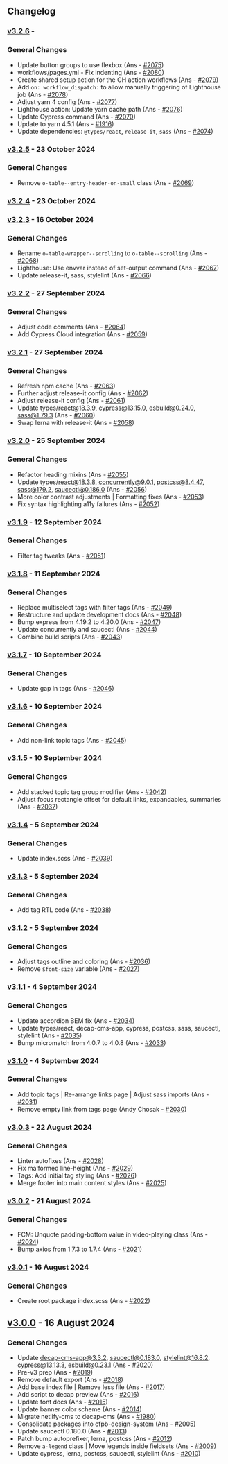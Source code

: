 ## Changelog

### [v3.2.6](https://github.com/cfpb/design-system/compare/v3.2.5...v3.2.6) - 

### General Changes

- Update button groups to use flexbox (Ans - [#2075](https://github.com/cfpb/design-system/pull/2075))
- workflows/pages.yml - Fix indenting (Ans - [#2080](https://github.com/cfpb/design-system/pull/2080))
- Create shared setup action for the GH action workflows (Ans - [#2079](https://github.com/cfpb/design-system/pull/2079))
- Add `on: workflow_dispatch:` to allow manually triggering of Lighthouse job (Ans - [#2078](https://github.com/cfpb/design-system/pull/2078))
- Adjust yarn 4 config (Ans - [#2077](https://github.com/cfpb/design-system/pull/2077))
- Lighthouse action: Update yarn cache path (Ans - [#2076](https://github.com/cfpb/design-system/pull/2076))
- Update Cypress command (Ans - [#2070](https://github.com/cfpb/design-system/pull/2070))
- Update to yarn 4.5.1 (Ans - [#1916](https://github.com/cfpb/design-system/pull/1916))
- Update dependencies: `@types/react`, `release-it`, `sass` (Ans - [#2074](https://github.com/cfpb/design-system/pull/2074))

### [v3.2.5](https://github.com/cfpb/design-system/compare/v3.2.4...v3.2.5) -  23 October 2024 

### General Changes

- Remove `o-table--entry-header-on-small` class (Ans - [#2069](https://github.com/cfpb/design-system/pull/2069))

### [v3.2.4](https://github.com/cfpb/design-system/compare/v3.2.3...v3.2.4) -  23 October 2024 

### [v3.2.3](https://github.com/cfpb/design-system/compare/v3.2.2...v3.2.3) -  16 October 2024 

### General Changes

- Rename `o-table-wrapper--scrolling` to `o-table--scrolling` (Ans - [#2068](https://github.com/cfpb/design-system/pull/2068))
- Lighthouse: Use envvar instead of set-output command (Ans - [#2067](https://github.com/cfpb/design-system/pull/2067))
- Update release-it, sass, stylelint (Ans - [#2066](https://github.com/cfpb/design-system/pull/2066))

### [v3.2.2](https://github.com/cfpb/design-system/compare/v3.2.1...v3.2.2) -  27 September 2024 

### General Changes

- Adjust code comments (Ans - [#2064](https://github.com/cfpb/design-system/pull/2064))
- Add Cypress Cloud integration (Ans - [#2059](https://github.com/cfpb/design-system/pull/2059))

### [v3.2.1](https://github.com/cfpb/design-system/compare/v3.2.0...v3.2.1) -  27 September 2024 

### General Changes

- Refresh npm cache (Ans - [#2063](https://github.com/cfpb/design-system/pull/2063))
- Further adjust release-it config (Ans - [#2062](https://github.com/cfpb/design-system/pull/2062))
- Adjust release-it config (Ans - [#2061](https://github.com/cfpb/design-system/pull/2061))
- Update types/react@18.3.9, cypress@13.15.0, esbuild@0.24.0, sass@1.79.3 (Ans - [#2060](https://github.com/cfpb/design-system/pull/2060))
- Swap lerna with release-it (Ans - [#2058](https://github.com/cfpb/design-system/pull/2058))

### [v3.2.0](https://github.com/cfpb/design-system/compare/v3.1.9...v3.2.0) -  25 September 2024 

### General Changes

- Refactor heading mixins (Ans - [#2055](https://github.com/cfpb/design-system/pull/2055))
- Update types/react@18.3.8, concurrently@9.0.1, postcss@8.4.47, sass@179.2, saucectl@0.186.0 (Ans - [#2056](https://github.com/cfpb/design-system/pull/2056))
- More color contrast adjustments | Formatting fixes (Ans - [#2053](https://github.com/cfpb/design-system/pull/2053))
- Fix syntax highlighting a11y failures (Ans - [#2052](https://github.com/cfpb/design-system/pull/2052))

### [v3.1.9](https://github.com/cfpb/design-system/compare/v3.1.8...v3.1.9) -  12 September 2024 

### General Changes

- Filter tag tweaks (Ans - [#2051](https://github.com/cfpb/design-system/pull/2051))

### [v3.1.8](https://github.com/cfpb/design-system/compare/v3.1.7...v3.1.8) -  11 September 2024 

### General Changes

- Replace multiselect tags with filter tags (Ans - [#2049](https://github.com/cfpb/design-system/pull/2049))
- Restructure and update development docs (Ans - [#2048](https://github.com/cfpb/design-system/pull/2048))
- Bump express from 4.19.2 to 4.20.0 (Ans - [#2047](https://github.com/cfpb/design-system/pull/2047))
- Update concurrently and saucectl (Ans - [#2044](https://github.com/cfpb/design-system/pull/2044))
- Combine build scripts (Ans - [#2043](https://github.com/cfpb/design-system/pull/2043))

### [v3.1.7](https://github.com/cfpb/design-system/compare/v3.1.6...v3.1.7) -  10 September 2024 

### General Changes

- Update gap in tags (Ans - [#2046](https://github.com/cfpb/design-system/pull/2046))

### [v3.1.6](https://github.com/cfpb/design-system/compare/v3.1.5...v3.1.6) -  10 September 2024 

### General Changes

- Add non-link topic tags (Ans - [#2045](https://github.com/cfpb/design-system/pull/2045))

### [v3.1.5](https://github.com/cfpb/design-system/compare/v3.1.4...v3.1.5) -  10 September 2024 

### General Changes

- Add stacked topic tag group modifier (Ans - [#2042](https://github.com/cfpb/design-system/pull/2042))
- Adjust focus rectangle offset for default links, expandables, summaries (Ans - [#2037](https://github.com/cfpb/design-system/pull/2037))

### [v3.1.4](https://github.com/cfpb/design-system/compare/v3.1.3...v3.1.4) -  5 September 2024 

### General Changes

- Update index.scss (Ans - [#2039](https://github.com/cfpb/design-system/pull/2039))

### [v3.1.3](https://github.com/cfpb/design-system/compare/v3.1.2...v3.1.3) -  5 September 2024 

### General Changes

- Add tag RTL code (Ans - [#2038](https://github.com/cfpb/design-system/pull/2038))

### [v3.1.2](https://github.com/cfpb/design-system/compare/v3.1.1...v3.1.2) -  5 September 2024 

### General Changes

- Adjust tags outline and coloring (Ans - [#2036](https://github.com/cfpb/design-system/pull/2036))
- Remove `$font-size` variable (Ans - [#2027](https://github.com/cfpb/design-system/pull/2027))

### [v3.1.1](https://github.com/cfpb/design-system/compare/v3.1.0...v3.1.1) -  4 September 2024 

### General Changes

- Update accordion BEM fix (Ans - [#2034](https://github.com/cfpb/design-system/pull/2034))
- Update types/react, decap-cms-app, cypress, postcss, sass, saucectl, stylelint (Ans - [#2035](https://github.com/cfpb/design-system/pull/2035))
- Bump micromatch from 4.0.7 to 4.0.8 (Ans - [#2033](https://github.com/cfpb/design-system/pull/2033))

### [v3.1.0](https://github.com/cfpb/design-system/compare/v3.0.3...v3.1.0) -  4 September 2024 

### General Changes

- Add topic tags | Re-arrange links page | Adjust sass imports (Ans - [#2031](https://github.com/cfpb/design-system/pull/2031))
- Remove empty link from tags page (Andy Chosak - [#2030](https://github.com/cfpb/design-system/pull/2030))

### [v3.0.3](https://github.com/cfpb/design-system/compare/v3.0.2...v3.0.3) -  22 August 2024 

### General Changes

- Linter autofixes (Ans - [#2028](https://github.com/cfpb/design-system/pull/2028))
- Fix malformed line-height (Ans - [#2029](https://github.com/cfpb/design-system/pull/2029))
- Tags: Add initial tag styling (Ans - [#2026](https://github.com/cfpb/design-system/pull/2026))
- Merge footer into main content styles (Ans - [#2025](https://github.com/cfpb/design-system/pull/2025))

### [v3.0.2](https://github.com/cfpb/design-system/compare/v3.0.1...v3.0.2) -  21 August 2024 

### General Changes

- FCM: Unquote padding-bottom value in video-playing class (Ans - [#2024](https://github.com/cfpb/design-system/pull/2024))
- Bump axios from 1.7.3 to 1.7.4 (Ans - [#2021](https://github.com/cfpb/design-system/pull/2021))

### [v3.0.1](https://github.com/cfpb/design-system/compare/v3.0.0...v3.0.1) -  16 August 2024 

### General Changes

- Create root package index.scss (Ans - [#2022](https://github.com/cfpb/design-system/pull/2022))

## [v3.0.0](https://github.com/cfpb/design-system/compare/v2.0.1...v3.0.0) -  16 August 2024 

### General Changes

- Update decap-cms-app@3.3.2, saucectl@0.183.0, stylelint@16.8.2, cypress@13.13.3, esbuild@0.23.1 (Ans - [#2020](https://github.com/cfpb/design-system/pull/2020))
- Pre-v3 prep (Ans - [#2019](https://github.com/cfpb/design-system/pull/2019))
- Remove default export (Ans - [#2018](https://github.com/cfpb/design-system/pull/2018))
- Add base index file | Remove less file (Ans - [#2017](https://github.com/cfpb/design-system/pull/2017))
- Add script to decap preview (Ans - [#2016](https://github.com/cfpb/design-system/pull/2016))
- Update font docs (Ans - [#2015](https://github.com/cfpb/design-system/pull/2015))
- Update banner color scheme (Ans - [#2014](https://github.com/cfpb/design-system/pull/2014))
- Migrate netlify-cms to decap-cms (Ans - [#1980](https://github.com/cfpb/design-system/pull/1980))
- Consolidate packages into cfpb-design-system (Ans - [#2005](https://github.com/cfpb/design-system/pull/2005))
- Update saucectl 0.180.0 (Ans - [#2013](https://github.com/cfpb/design-system/pull/2013))
- Patch bump autoprefixer, lerna, postcss (Ans - [#2012](https://github.com/cfpb/design-system/pull/2012))
- Remove `a-legend` class | Move legends inside fieldsets (Ans - [#2009](https://github.com/cfpb/design-system/pull/2009))
- Update cypress, lerna, postcss, saucectl, stylelint (Ans - [#2010](https://github.com/cfpb/design-system/pull/2010))
